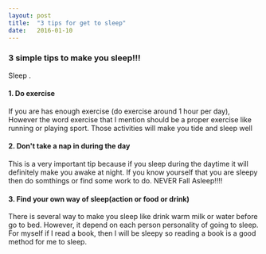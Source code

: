 ```yaml
---
layout: post
title:  "3 tips for get to sleep"
date:   2016-01-10
---
```


### 3 simple tips to make you sleep!!!

<p class="intro"><span class="dropcap">S</span>leep .</p>

#### 1. Do exercise

If you are has enough exercise (do exercise around 1 hour per day), However the word exercise that I mention should be a proper exercise like running or playing sport. Those activities will make you tide and sleep well

#### 2. Don't take a nap in during the day

This is a very important tip because if you sleep during the daytime it will definitely make you awake at night. If you know yourself that you are sleepy then do somthings or find some work to do. NEVER Fall Asleep!!!!

#### 3. Find your own way of sleep(action or food or drink)

There is several way to make you sleep like drink warm milk or water before go to bed. However, it depend on each person personality of going to sleep. For myself if I read a book, then I will be sleepy so reading a book is a good method for me to sleep.
